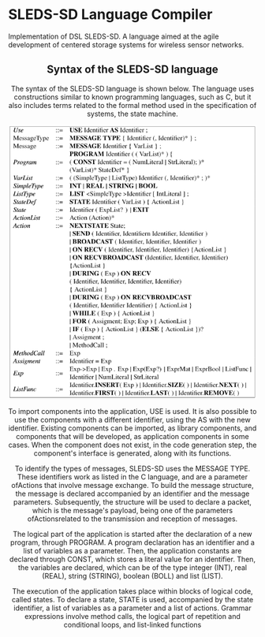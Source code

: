 # SLEDS-SD Language Compiler

Implementation of DSL SLEDS-SD. A language aimed at the agile development of centered storage systems for wireless sensor networks.

<center>
<h2>Syntax of the SLEDS-SD language</h2>
</cener>

The syntax of the SLEDS-SD language is shown below. The language uses constructions similar to known programming languages, such as C, but it also includes terms related to the formal method used in the specification of systems, the state machine.

<p align="center">
  <img src="/fonte/syntax-sleds.png" width="550" alt="accessibility text">
</p>

To import components into the application, USE is used. It is also possible to use the components with a different identifier, using the AS with the new identifier. Existing components can be imported, as library components, and components that will be developed, as application components in some cases. When the component does not exist, in the code generation step, the component's interface is generated, along with its functions.

To identify the types of messages, SLEDS-SD uses the MESSAGE TYPE. These identifiers work as listed in the C language, and are a parameter ofActions that involve message exchange. To build the message structure, the message is declared accompanied by an identifier and the message parameters. Subsequently, the structure will be used to declare a packet, which is the message's payload, being one of the parameters ofActionsrelated to the transmission and reception of messages.

The logical part of the application is started after the declaration of a new program, through PROGRAM. A program declaration has an identifier and a list of variables as a parameter. Then, the application constants are declared through CONST, which stores a literal value for an identifier. Then, the variables are declared, which can be of the type integer (INT), real (REAL), string (STRING), boolean (BOLL) and list (LIST).

The execution of the application takes place within blocks of logical code, called states. To declare a state, STATE is used, accompanied by the state identifier, a list of variables as a parameter and a list of actions.
Grammar expressions involve method calls, the logical part of repetition and conditional loops, and list-linked functions
